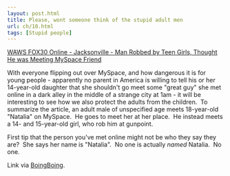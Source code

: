 ```yaml
---
layout: post.html
title: Please, wont someone think of the stupid adult men
url: ch/10.html
tags: [Stupid people]
---
```

[WAWS FOX30 Online - Jacksonville - Man Robbed by Teen Girls, Thought He was Meeting MySpace Friend](http://www.fox30online.com/news/local/story.aspx?content_id=5D7C3B7D-A2EC-437B-80F4-FF319371B0E0)

With everyone flipping out over MySpace, and how dangerous it is for young people - apparently no parent in America is willing to tell his or her 14-year-old daughter that she shouldn't go meet some "great guy" she met online in a dark alley in the middle of a strange city at 1am - it will be interesting to see how we also protect the adults from the children.  To summarize the article, an adult male of unspecified age meets 18-year-old "Natalia" on MySpace.  He goes to meet her at her place.  He instead meets a 14- and 15-year-old girl, who rob him at gunpoint.

First tip that the person you've met online might not be who they say they are?  She says her name is "Natalia".  No one is actually _named_ Natalia.  No one.

Link via [BoingBoing](http://www.boingboing.net).
